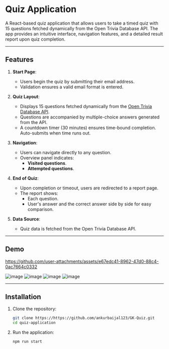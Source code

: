 # Quiz Application

A React-based quiz application that allows users to take a timed quiz with 15 questions fetched dynamically from the Open Trivia Database API. The app provides an intuitive interface, navigation features, and a detailed result report upon quiz completion.

---

## Features

1. **Start Page**:
   - Users begin the quiz by submitting their email address.
   - Validation ensures a valid email format is entered.

2. **Quiz Layout**:
   - Displays 15 questions fetched dynamically from the [Open Trivia Database API](https://opentdb.com/api.php?amount=15).
   - Questions are accompanied by multiple-choice answers generated from the API.
   - A countdown timer (30 minutes) ensures time-bound completion. Auto-submits when time runs out.

3. **Navigation**:
   - Users can navigate directly to any question.
   - Overview panel indicates:
     - **Visited questions**.
     - **Attempted questions**.

4. **End of Quiz**:
   - Upon completion or timeout, users are redirected to a report page.
   - The report shows:
     - Each question.
     - User's answer and the correct answer side by side for easy comparison.

5. **Data Source**:
   - Quiz data is fetched from the Open Trivia Database API.

---

## Demo


https://github.com/user-attachments/assets/e67edc41-8962-47d0-88c4-0ac7664c0332


![image](https://github.com/user-attachments/assets/cbb0de9c-968f-4e54-8644-6415d4864726)
![image](https://github.com/user-attachments/assets/a9ec129e-ef0d-4f2d-b572-98041c37a786)
![image](https://github.com/user-attachments/assets/042829ae-3b77-494d-9b2e-52ddeedaef10)
![image](https://github.com/user-attachments/assets/c4934dd8-c974-4e69-9a02-4da1af593c96)



---

## Installation

1. Clone the repository:
   ```bash
   git clone https://https://github.com/ankurbaijal123/GK-Quiz.git
   cd quiz-application
2. Run the application:
   ```bash
   npm run start
